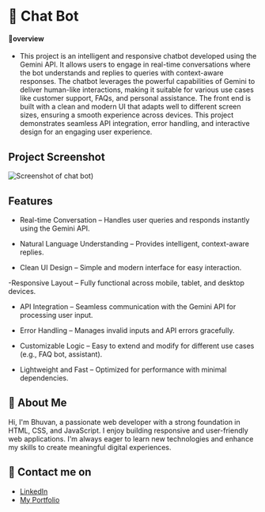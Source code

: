 
# 🤖 Chat Bot 

#### 🔰overview
- This project is an intelligent and responsive chatbot developed using the Gemini API. It allows users to engage in real-time conversations where the bot understands and replies to queries with context-aware responses. The chatbot leverages the powerful capabilities of Gemini to deliver human-like interactions, making it suitable for various use cases like customer support, FAQs, and personal assistance. The front end is built with a clean and modern UI that adapts well to different screen sizes, ensuring a smooth experience across devices. This project demonstrates seamless API integration, error handling, and interactive design for an engaging user experience.
## Project Screenshot
![Screenshot of chat bot)](https://github.com/user-attachments/assets/0fe37fb5-6309-467a-99ee-26988738fe55)
## Features
- Real-time Conversation – Handles user queries and responds instantly using the Gemini API.

- Natural Language Understanding – Provides intelligent, context-aware replies.

- Clean UI Design – Simple and modern interface for easy interaction.

-Responsive Layout – Fully functional across mobile, tablet, and desktop devices.

- API Integration – Seamless communication with the Gemini API for processing user input.

- Error Handling – Manages invalid inputs and API errors gracefully.

- Customizable Logic – Easy to extend and modify for different use cases (e.g., FAQ bot, assistant).

- Lightweight and Fast – Optimized for performance with minimal dependencies.

## 👦 About Me
Hi, I'm Bhuvan, a passionate web developer with a strong foundation in HTML, CSS, and JavaScript. I enjoy building responsive and user-friendly web applications. I'm always eager to learn new technologies and enhance my skills to create meaningful digital experiences.


## 🔗 Contact me on
- [LinkedIn](https://www.linkedin.com/in/bhuvan-anupoju/)
 - [My Portfolio](https://bhuvan-anupoju.github.io/Bhuvan.dev/)

